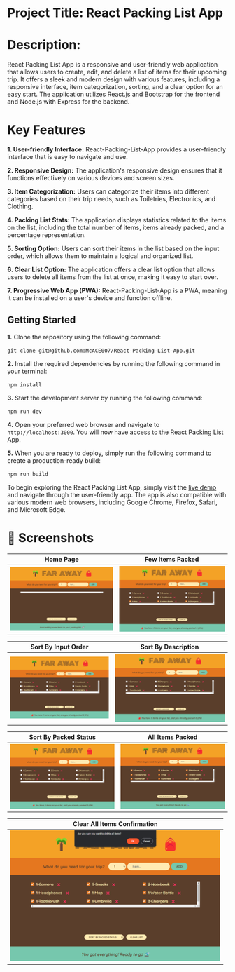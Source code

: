  # Project Title: React Packing List App

# Description: 
React Packing List App is a responsive and user-friendly web application that allows users to create, edit, and delete a list of items for their upcoming trip. It offers a sleek and modern design with various features, including a responsive interface, item categorization, sorting, and a clear option for an easy start. The application utilizes React.js and Bootstrap for the frontend and Node.js with Express for the backend.


# Key Features

**1. User-friendly Interface:** React-Packing-List-App provides a user-friendly interface that is easy to navigate and use.

**2. Responsive Design:** The application's responsive design ensures that it functions effectively on various devices and screen sizes.

**3. Item Categorization:** Users can categorize their items into different categories based on their trip needs, such as Toiletries, Electronics, and Clothing.

**4. Packing List Stats:** The application displays statistics related to the items on the list, including the total number of items, items already packed, and a percentage representation.

**5. Sorting Option:** Users can sort their items in the list based on the input order, which allows them to maintain a logical and organized list.

**6. Clear List Option:** The application offers a clear list option that allows users to delete all items from the list at once, making it easy to start over.

**7. Progressive Web App (PWA):** React-Packing-List-App is a PWA, meaning it can be installed on a user's device and function offline.

## Getting Started

**1.** Clone the repository using the following command:

    git clone git@github.com:McACE007/React-Packing-List-App.git

**2.** Install the required dependencies by running the following command in your terminal:

    npm install

**3.** Start the development server by running the following command:

    npm run dev

**4.** Open your preferred web browser and navigate to  `http://localhost:3000`. You will now have access to the React Packing List App.

**5.** When you are ready to deploy, simply run the following command to create a production-ready build:

    npm run build

To begin exploring the React Packing List App, simply visit the  [live demo]()  and navigate through the user-friendly app. The app is also compatible with various modern web browsers, including Google Chrome, Firefox, Safari, and Microsoft Edge.

# 📸 Screenshots

| Home Page | Few Items Packed |
|------|-------|
|<img src="./screenshots/StartPage.png" width="600">|<img src="screenshots/FewItemsPacked.png" width="600">|

| Sort By Input Order | Sort By Description |
|------|-------|
|<img src="screenshots/sortByInput.png" width="600">|<img src="screenshots/sortByDescription.png" width="600">|

| Sort By Packed Status | All Items Packed |
|------|-------|
|<img src="screenshots/sortByPackedStatus.png" width="600">|<img src="screenshots/AllItemsPacked.png" width="600">|

| Clear All Items Confirmation |
|------|
|<img src="screenshots/ClearItemsConfirmation.png" width="480">|
